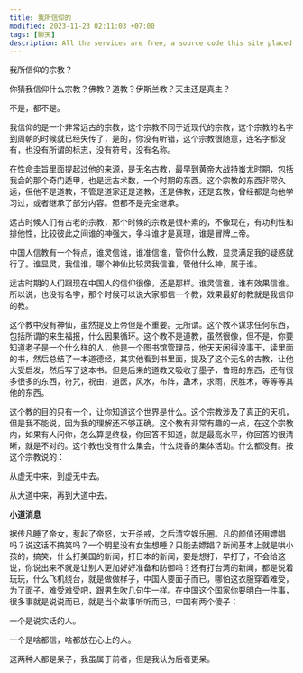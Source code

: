 ```yaml
---
title: 我所信仰的
modified: 2023-11-23 02:11:03 +07:00
tags: [聊天]
description: All the services are free, a source code this site placed on github repository and intergration with netlify service, another service that you can use is github page for hosting your own static site.nx
---
```


我所信仰的宗教？

你猜我信仰什么宗教？佛教？道教？伊斯兰教？天主还是真主？

不是，都不是。

我信仰的是一个非常远古的宗教，这个宗教不同于近现代的宗教，这个宗教的名字到周朝的时候就已经失传了，是的，你没有听错，这个宗教很随意，连名字都没有，也没有所谓的标志，没有符号，没有名称。

在性命圭旨里面提起过他的来源，是无名古教，最早到黄帝大战持蚩尤时期，包括我会的那个奇门遁甲，也是远古术数，一个时期的东西。这个宗教的东西非常久远，但他不是道教，不管是道家还是道教，还是佛教，还是玄教，曾经都是向他学习过，或者继承了部分内容。但都不是完全继承。

远古时候人们有古老的宗教，那个时候的宗教是很朴素的，不像现在，有功利性和排他性，比较彼此之间谁的神强大，争斗谁才是真理，谁是冒牌上帝。

中国人信教有一个特点，谁灵信谁，谁准信谁，管你什么教，显灵满足我的疑惑就行了。谁显灵，我信谁，哪个神仙比较灵我信谁，管他什么神，属于谁。

远古时期的人们跟现在中国人的信仰很像，还是那样。谁灵信谁，谁有效果信谁。所以说，也没有名字，那个时候可以说大家都信一个教，效果最好的教就是我信仰的教。

这个教中没有神仙，虽然提及上帝但是不重要。无所谓。这个教不谋求任何东西，包括所谓的来生福报，什么因果循环。这个教不是道教，虽然很像，但不是，你要知道老子是一个什么样的人，他是一个图书馆管理员，他天天闲得没事干，读里面的书，然后总结了一本道德经，其实他看到书里面，提及了这个无名的古教，让他大受启发，然后写了这本书。但是后来的道教又吸收了墨子，鲁班的东西，还有很多很多的东西，符咒，祝由，道医，风水，布阵，蛊术，求雨，厌胜术，等等等其他的东西。

这个教的目的只有一个，让你知道这个世界是什么。这个宗教涉及了真正的天机，但是我不能说，因为我的理解还不够正确。这个教有非常有趣的一点，在这个宗教内，如果有人问你，怎么算是终极，你回答不知道，就是最高水平，你回答的很清晰，就是不对的。这个教也没有什么集会，什么烧香的集体活动。什么都没有。按这个宗教说的：

从虚无中来，到虚无中去。

从大道中来，再到大道中去。



**小道消息**

据传凡睡了帝女，惹起了帝怒，大开杀戒，之后清空娱乐圈。凡的颜值还用嫖娼吗？说这话不搞笑吗？一个明星没有女生想睡？只能去嫖娼？新闻基本上就是哄小孩的，搞笑，什么打美国的新闻，打日本的新闻，要是想打，早打了，不会给这说，你说出来不就是让别人更加好好准备和防御吗？还有打台湾的新闻，都是说着玩玩，什么飞机绕台，就是做做样子，中国人要面子而已，哪怕这衣服穿着难受，为了面子，难受难受吧，跟男生吹几句牛一样。在中国这个国家你要明白一件事，很多事就是说说而已，就是当个故事听听而已，中国有两个傻子：

一个是说实话的人。

一个是啥都信，啥都放在心上的人。

这两种人都是呆子，我虽属于前者，但是我认为后者更呆。
